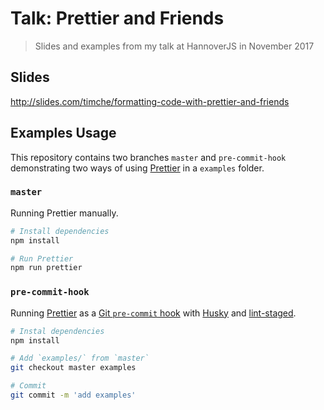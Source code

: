 # Talk: Prettier and Friends

> Slides and examples from my talk at HannoverJS in November 2017

## Slides

http://slides.com/timche/formatting-code-with-prettier-and-friends

## Examples Usage

This repository contains two branches `master` and `pre-commit-hook` demonstrating two ways of using [Prettier](https://prettier.io) in a `examples` folder.

### `master`

Running Prettier manually.

```sh
# Install dependencies
npm install

# Run Prettier
npm run prettier
```

### `pre-commit-hook`

Running [Prettier](https://github.com/prettier/prettier) as a [Git `pre-commit` hook](https://git-scm.com/book/gr/v2/Customizing-Git-Git-Hooks) with [Husky](https://github.com/typicode/husky) and [lint-staged](https://github.com/okonet/lint-staged).

```sh
# Instal dependencies
npm install

# Add `examples/` from `master`
git checkout master examples

# Commit
git commit -m 'add examples'
```
